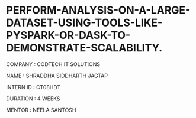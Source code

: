 # PERFORM-ANALYSIS-ON-A-LARGE-DATASET-USING-TOOLS-LIKE-PYSPARK-OR-DASK-TO-DEMONSTRATE-SCALABILITY.

COMPANY : CODTECH IT SOLUTIONS

NAME : SHRADDHA SIDDHARTH JAGTAP

INTERN ID : CT08HDT

DURATION : 4 WEEKS

MENTOR : NEELA SANTOSH

